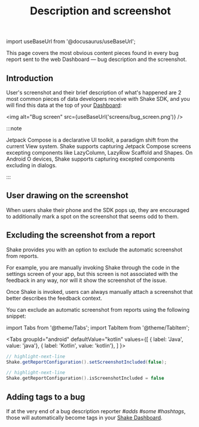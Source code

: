 ﻿---
id: screenshot
title: Description and screenshot
---
import useBaseUrl from '@docusaurus/useBaseUrl';

This page covers the most obvious content pieces found in every bug report sent to the
 web Dashboard — bug description and the screenshot.

## Introduction
User's screenshot and their brief description of what's happened are 2 most common pieces of
data developers receive with Shake SDK, and you will find this data at the top of your [Dashboard](https://app.shakebugs.com):

<img
  alt="Bug screen"
  src={useBaseUrl('screens/bug_screen.png')}
/>

:::note

Jetpack Compose is a declarative UI toolkit, a paradigm shift from the current View system.
Shake supports capturing Jetpack Compose screens excepting components like LazyColumn, LazyRow Scaffold and Shapes.
On Android O devices, Shake supports capturing excepted components excluding in dialogs.

:::

## User drawing on the screenshot
When users shake their phone and the SDK pops up, they are encouraged to additionally mark a
spot on the screenshot that seems odd to them.

## Excluding the screenshot from a report
Shake provides you with an option to exclude the automatic screenshot from reports.  

For example, you are manually invoking Shake through the code in the settings screen of your app, but this 
screen is not associated with the feedback in any way, nor will it show the screenshot of the issue.

Once Shake is invoked, users can always manually attach a screenshot that better describes the feedback context.

You can exclude an automatic screenshot from reports using the following snippet:

import Tabs from '@theme/Tabs';
import TabItem from '@theme/TabItem';

<Tabs
  groupId="android"
  defaultValue="kotlin"
  values={[
    { label: 'Java', value: 'java'},
    { label: 'Kotlin', value: 'kotlin'},
  ]
}>

<TabItem value="java">

```java title="App.java"
// highlight-next-line
Shake.getReportConfiguration().setScreenshotIncluded(false);
```

</TabItem>

<TabItem value="kotlin">

```kotlin title="App.kt"
// highlight-next-line
Shake.getReportConfiguration().isScreenshotIncluded = false
```

</TabItem>
</Tabs>

## Adding tags to a bug
If at the very end of a bug description reporter *#adds #some #hashtags*,
those will automatically become <span class="tag-button pink-tag-button">tags</span> in your [Shake Dashboard](https://app.shakebugs.com/).
